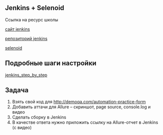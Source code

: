 ## Jenkins + Selenoid

Ссылка на ресурс школы

[сайт jenkins](https://www.jenkins.io/)

[репозиторий jenkins](https://jenkins.autotests.cloud/)

[selenoid](https://selenoid.autotests.cloud/#/)

## Подробные шаги настройки

[jenkins_step_by_step](https://github.com/MDN78/qa_guru_python_10_10/wiki)


## Задача

1. Взять свой код для http://demoqa.com/automation-practice-form
2. Добавить аттачи для Allure – скриншот, page source, console.log и видео
3. Cделать сборку в Jenkins
4. В качестве ответа нужно приложить ссылку на Allure-отчет в Jenkins (с видео)
